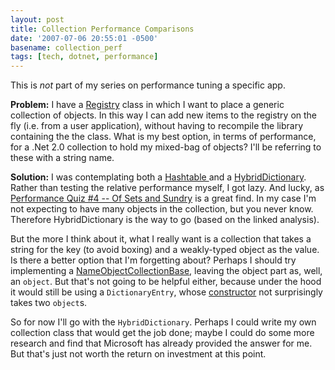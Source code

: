 ```yaml
---
layout: post
title: Collection Performance Comparisons
date: '2007-07-06 20:55:01 -0500'
basename: collection_perf
tags: [tech, dotnet, performance]
---
```


This is _not_ part of my series on performance tuning a specific app.

**Problem:** I have a <a
href="http://www.martinfowler.com/eaaCatalog/registry.html">Registry</a> class
in which I want to place a generic collection of objects. In this way I can add
new items to the registry on the fly (i.e. from a user application), without
having to recompile the library containing the the class. What is my best
option, in terms of performance, for a .Net 2.0 collection to hold my mixed-bag
of objects? I'll be referring to these with a string name.

<!--more-->

**Solution:**  I was contemplating both a <a
href="http://msdn2.microsoft.com/en-us/library/system.collections.hashtable(VS.80).aspx">Hashtable
</a> and a <a
href="http://msdn2.microsoft.com/en-us/library/system.collections.specialized.listdictionary(vs.80).aspx">HybridDictionary</a>.
Rather than testing the relative performance myself, I got lazy. And lucky, as
<a
href="http://blogs.msdn.com/ricom/archive/2004/08/18/performance-quiz-4-of-sets-and-sundry.aspx">Performance
Quiz #4 -- Of Sets and Sundry</a> is a great find. In my case I'm not expecting
to have many objects in the collection, but you never know. Therefore
HybridDictionary is the way to go (based on the linked analysis).

But the more I think about it, what I really want is a collection that takes a
string for the key (to avoid boxing) and a weakly-typed object as the value. Is
there a better option that I'm forgetting about? Perhaps I should try
implementing a <a
href="http://msdn2.microsoft.com/en-us/library/system.collections.specialized.nameobjectcollectionbase(vs.80).aspx">NameObjectCollectionBase</a>,
leaving the object part as, well, an `object`. But that's not going to be
helpful either, because under the hood it would still be using a
`DictionaryEntry`, whose <a
href="http://msdn2.microsoft.com/en-us/library/system.collections.dictionaryentry.dictionaryentry(vs.80).aspx">constructor</a>
not surprisingly takes two `object`s.

So for now I'll go with the `HybridDictionary`. Perhaps I could write my own
collection class that would get the job done; maybe I could do some more
research and find that Microsoft has already provided the answer for me. But
that's just not worth the return on investment at this point.
